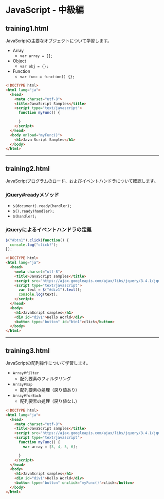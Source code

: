 # JavaScript - 中級編

## training1.html

JavaScriptの主要なオブジェクトについて学習します。

+ Array
  + `var array = [];`
+ Object
  + `var obj = {};`
+ Function
  + `var func = function() {};`


```html
<!DOCTYPE html>
<html lang="ja">
  <head>
    <meta charset="utf-8">
    <title>JavaScript Samples</title>
    <script type="text/javascript">
      function myFunc() {

      }
    </script>
  </head>
  <body onload="myFunc()">
    <h1>Java Script Samples</h1>
  </body>
</html>
```

---

## training2.html

JavaScriptプログラムのロード、およびイベントハンドラについて確認します。

### jQuery#readyメソッド

+ `$(document).ready(handler);`
+ `$().ready(handler);`
+ `$(handler);`

### jQueryによるイベントハンドラの定義

```js
$("#btn1").click(function() {
  console.log("click!");
});
```


```html
<!DOCTYPE html>
<html lang="ja">
  <head>
    <meta charset="utf-8">
    <title>JavaScript samples</title>
    <script src="https://ajax.googleapis.com/ajax/libs/jquery/3.4.1/jquery.min.js"></script>
    <script type="text/javascript">
      var text = $("#div1").text();
      console.log(text);
    </script>
  </head>
  <body>
    <h1>JavaScript samples</h1>
    <div id="div1">Hello World</div>
    <button type="button" id="btn1">click</button>
  </body>
</html>
```

---

## training3.html

JavaScriptの配列操作について学習します。

+ `Array#filter`
  + 配列要素のフィルタリング
+ `Array#map`
  + 配列要素の処理（戻り値あり）
+ `Array#forEach`
  + 配列要素の処理（戻り値なし）


```html
<!DOCTYPE html>
<html lang="ja">
  <head>
    <meta charset="utf-8">
    <title>JavaScript samples</title>
    <script src="https://ajax.googleapis.com/ajax/libs/jquery/3.4.1/jquery.min.js"></script>
    <script type="text/javascript">
      function myFunc() {
        var array = [3, 4, 5, 6];

      }
    </script>
  </head>
  <body>
    <h1>JavaScript samples</h1>
    <div id="div1">Hello World</div>
    <button type="button" onclick="myFunc()">click</button>
  </body>
</html>
```

<!--
<!DOCTYPE html>
<html lang="ja">
  <head>
    <meta charset="utf-8">
    <title>JavaScript Sample</title>
    <script type="text/javascript">
      function myFunc() {
        var array = ["Apple", "Banana", "Cherry"];
        for (var i = 0; i < array.length; i++) {
          console.log(array[i]);
        }

        var obj = {name: "John", age: 20}
        console.log(obj.name);
        console.log(obj.age);

        var func = function() {
          console.log("Hello");
        }
        func();
      }
    </script>
  </head>
  <body onload="myFunc()">
    <h1>Java Script Sample</h1>
  </body>
</html>
-->